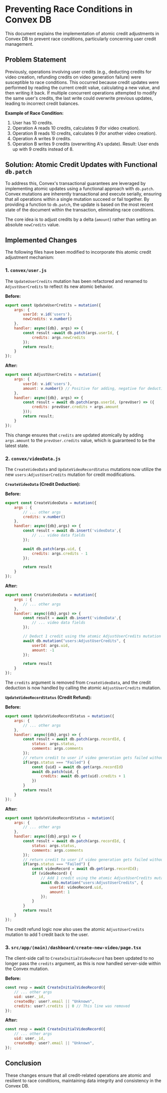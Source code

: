 # Preventing Race Conditions in Convex DB

This document explains the implementation of atomic credit adjustments in Convex DB to prevent race conditions, particularly concerning user credit management.

## Problem Statement

Previously, operations involving user credits (e.g., deducting credits for video creation, refunding credits on video generation failure) were susceptible to race conditions. This occurred because credit updates were performed by reading the current credit value, calculating a new value, and then writing it back. If multiple concurrent operations attempted to modify the same user's credits, the last write could overwrite previous updates, leading to incorrect credit balances.

**Example of Race Condition:**
1. User has 10 credits.
2. Operation A reads 10 credits, calculates 9 (for video creation).
3. Operation B reads 10 credits, calculates 9 (for another video creation).
4. Operation A writes 9 credits.
5. Operation B writes 9 credits (overwriting A's update).
Result: User ends up with 9 credits instead of 8.

## Solution: Atomic Credit Updates with Functional `db.patch`

To address this, Convex's transactional guarantees are leveraged by implementing atomic updates using a functional approach with `db.patch`. Convex mutations are inherently transactional and execute serially, ensuring that all operations within a single mutation succeed or fail together. By providing a function to `db.patch`, the update is based on the most recent state of the document within the transaction, eliminating race conditions.

The core idea is to adjust credits by a delta (`amount`) rather than setting an absolute `newCredits` value.

## Implemented Changes

The following files have been modified to incorporate this atomic credit adjustment mechanism:

### 1. `convex/user.js`

The `UpdateUserCredits` mutation has been refactored and renamed to `AdjustUserCredits` to reflect its new atomic behavior.

**Before:**
```javascript
export const UpdateUserCredits = mutation({
    args: {
        userId: v.id('users'),
        newCredits: v.number()
    },
    handler: async({db}, args) => {
        const result =await db.patch(args.userId, {
            credits: args.newCredits 
        });
        return result;
    }
});
```

**After:**
```javascript
export const AdjustUserCredits = mutation({
    args: {
        userId: v.id('users'),
        amount: v.number() // Positive for adding, negative for deducting
    },
    handler: async({db}, args) => {
        const result = await db.patch(args.userId, (prevUser) => ({
            credits: prevUser.credits + args.amount
        }));
        return result;
    }
});
```
This change ensures that `credits` are updated atomically by adding `args.amount` to the `prevUser.credits` value, which is guaranteed to be the latest state.

### 2. `convex/videoData.js`

The `CreateVideoData` and `UpdateVideoRecordStatus` mutations now utilize the new `users:AdjustUserCredits` mutation for credit modifications.

**`CreateVideoData` (Credit Deduction):**

**Before:**
```javascript
export const CreateVideoData = mutation({
    args : {
        // ... other args
        credits: v.number()
    },
    handler: async({db},args) => {
        const result = await db.insert('videoData',{
            // ... video data fields
        });

        await db.patch(args.uid, {
            credits: args.credits - 1
        });

        return result
    }
});
```

**After:**
```javascript
export const CreateVideoData = mutation({
    args : {
        // ... other args
    },
    handler: async({db},args) => {
        const result = await db.insert('videoData',{
            // ... video data fields
        });

        // Deduct 1 credit using the atomic AdjustUserCredits mutation
        await db.mutation("users:AdjustUserCredits", {
            userId: args.uid,
            amount: -1
        });

        return result
    }
});
```
The `credits` argument is removed from `CreateVideoData`, and the credit deduction is now handled by calling the atomic `AdjustUserCredits` mutation.

**`UpdateVideoRecordStatus` (Credit Refund):**

**Before:**
```javascript
export const UpdateVideoRecordStatus = mutation({
    args: {
        // ... other args
    },
    handler: async({db},args) => {
        const result = await db.patch(args.recordId, {
            status: args.status,
            comments: args.comments
        });
        // return credit to user if video generation gets failed without running into race condition
        if(args.status === "Failed") {
            const {uid} = await db.get(args.recordId)
            await db.patch(uid, {
                credits: await db.get(uid).credits + 1
            })
        }
        return result
    }
});
```

**After:**
```javascript
export const UpdateVideoRecordStatus = mutation({
    args: {
        // ... other args
    },
    handler: async({db},args) => {
        const result = await db.patch(args.recordId, {
            status: args.status,
            comments: args.comments
        });
        // return credit to user if video generation gets failed without running into race condition
        if(args.status === "Failed") {
            const videoRecord = await db.get(args.recordId);
            if (videoRecord) {
                // Add 1 credit using the atomic AdjustUserCredits mutation
                await db.mutation("users:AdjustUserCredits", {
                    userId: videoRecord.uid,
                    amount: 1
                });
            }
        }
        return result
    }
});
```
The credit refund logic now also uses the atomic `AdjustUserCredits` mutation to add 1 credit back to the user.

### 3. `src/app/(main)/dashboard/create-new-video/page.tsx`

The client-side call to `CreateInitialVideoRecord` has been updated to no longer pass the `credits` argument, as this is now handled server-side within the Convex mutation.

**Before:**
```javascript
const resp = await CreateInitialVideoRecord({
    // ... other args
    uid: user._id,
    createdBy: user?.email || "Unknown",
    credits: user?.credits || 0 // This line was removed
});
```

**After:**
```javascript
const resp = await CreateInitialVideoRecord({
    // ... other args
    uid: user._id,
    createdBy: user?.email || "Unknown",
});
```

## Conclusion

These changes ensure that all credit-related operations are atomic and resilient to race conditions, maintaining data integrity and consistency in the Convex DB.
